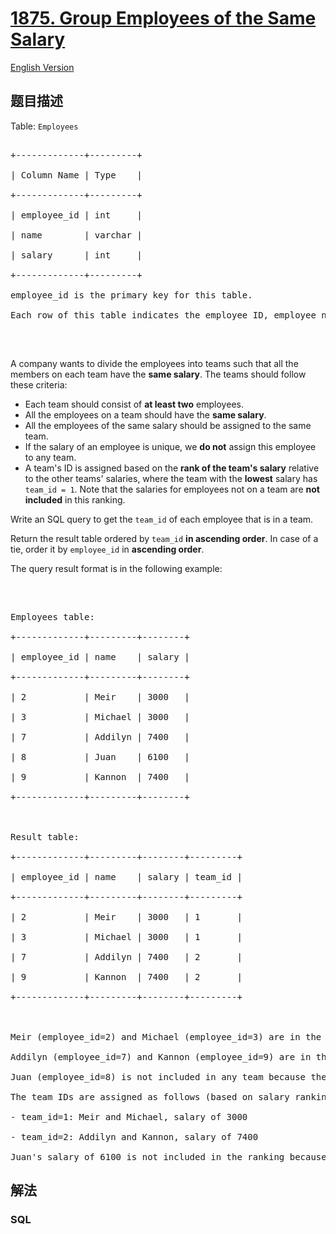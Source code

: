 # [1875. Group Employees of the Same Salary](https://leetcode-cn.com/problems/group-employees-of-the-same-salary)

[English Version](https://github.com/yanglr/leetcode-ac/blob/master/assets/1800-1899/1875.Group%20Employees%20of%20the%20Same%20Salary/README_EN.md)

## 题目描述

<!-- 这里写题目描述 -->

<p>Table: <code>Employees</code></p>



<pre>

+-------------+---------+

| Column Name | Type    |

+-------------+---------+

| employee_id | int     |

| name        | varchar |

| salary      | int     |

+-------------+---------+

employee_id is the primary key for this table.

Each row of this table indicates the employee ID, employee name, and salary.

</pre>



<p>&nbsp;</p>



<p>A company wants to divide the employees into teams such that all the members on each team have the <strong>same salary</strong>. The teams should follow these criteria:</p>



<ul>
	<li>Each team should consist of <strong>at least two</strong> employees.</li>
	<li>All the employees on a team should have the <strong>same salary</strong>.</li>
	<li>All the employees of the same salary should be assigned to the same team.</li>
	<li>If the salary of an employee is unique, we <strong>do not</strong> assign this employee to any team.</li>
	<li>A team&#39;s ID is assigned based on the <strong>rank of the team&#39;s salary</strong> relative to the other teams&#39; salaries, where the team with the <strong>lowest</strong> salary has <code>team_id = 1</code>. Note that the salaries for employees not on a team are <strong>not included</strong> in this ranking.</li>
</ul>



<p>Write an SQL query to get the <code>team_id</code> of each employee that is in a team.</p>



<p>Return the result table ordered by <code>team_id</code> <strong>in ascending order</strong>. In case of a tie, order it by&nbsp;<code>employee_id</code> in <strong>ascending order</strong>.</p>



<p>The query result format is in the following example:</p>



<p>&nbsp;</p>



<pre>

Employees table:

+-------------+---------+--------+

| employee_id | name    | salary |

+-------------+---------+--------+

| 2           | Meir    | 3000   |

| 3           | Michael | 3000   |

| 7           | Addilyn | 7400   |

| 8           | Juan    | 6100   |

| 9           | Kannon  | 7400   |

+-------------+---------+--------+



Result table:

+-------------+---------+--------+---------+

| employee_id | name    | salary | team_id |

+-------------+---------+--------+---------+

| 2           | Meir    | 3000   | 1       |

| 3           | Michael | 3000   | 1       |

| 7           | Addilyn | 7400   | 2       |

| 9           | Kannon  | 7400   | 2       |

+-------------+---------+--------+---------+



Meir (employee_id=2) and Michael (employee_id=3) are in the same team because they have the same salary of 3000.

Addilyn (employee_id=7) and Kannon (employee_id=9) are in the same team because they have the same salary of 7400.

Juan (employee_id=8) is not included in any team because their salary of 6100 is unique (i.e. no other employee has the same salary).

The team IDs are assigned as follows (based on salary ranking, lowest first):

- team_id=1: Meir and Michael, salary of 3000

- team_id=2: Addilyn and Kannon, salary of 7400

Juan&#39;s salary of 6100 is not included in the ranking because they are not on a team.</pre>

## 解法

<!-- 这里可写通用的实现逻辑 -->

<!-- tabs:start -->

### **SQL**

<!-- 这里可写当前语言的特殊实现逻辑 -->

```sql

```

<!-- tabs:end -->
